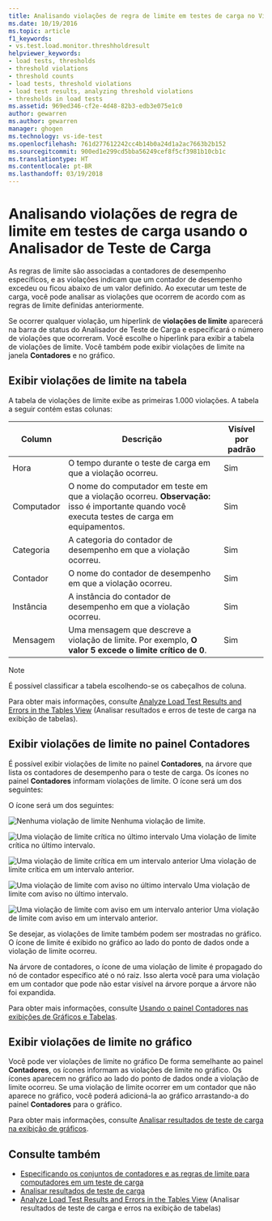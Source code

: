 ```yaml
---
title: Analisando violações de regra de limite em testes de carga no Visual Studio | Microsoft Docs
ms.date: 10/19/2016
ms.topic: article
f1_keywords:
- vs.test.load.monitor.threshholdresult
helpviewer_keywords:
- load tests, thresholds
- threshold violations
- threshold counts
- load tests, threshold violations
- load test results, analyzing threshold violations
- thresholds in load tests
ms.assetid: 969ed346-cf2e-4d48-82b3-edb3e075e1c0
author: gewarren
ms.author: gewarren
manager: ghogen
ms.technology: vs-ide-test
ms.openlocfilehash: 761d277612242cc4b14b0a24d1a2ac7663b2b152
ms.sourcegitcommit: 900ed1e299cd5bba56249cef8f5cf3981b10cb1c
ms.translationtype: HT
ms.contentlocale: pt-BR
ms.lasthandoff: 03/19/2018
---
```

# <a name="analyzing-threshold-rule-violations-in-load-tests-using-the-load-test-analyzer"></a>Analisando violações de regra de limite em testes de carga usando o Analisador de Teste de Carga

As regras de limite são associadas a contadores de desempenho específicos, e as violações indicam que um contador de desempenho excedeu ou ficou abaixo de um valor definido. Ao executar um teste de carga, você pode analisar as violações que ocorrem de acordo com as regras de limite definidas anteriormente.

Se ocorrer qualquer violação, um hiperlink de **violações de limite** aparecerá na barra de status do Analisador de Teste de Carga e especificará o número de violações que ocorreram. Você escolhe o hiperlink para exibir a tabela de violações de limite. Você também pode exibir violações de limite na janela **Contadores** e no gráfico.

## <a name="view-threshold-violations-in-the-table"></a>Exibir violações de limite na tabela

 A tabela de violações de limite exibe as primeiras 1.000 violações. A tabela a seguir contém estas colunas:

|Column|Descrição|Visível por padrão|
|------------|-----------------|------------------------|
|Hora|O tempo durante o teste de carga em que a violação ocorreu.|Sim|
|Computador|O nome do computador em teste em que a violação ocorreu. **Observação:** isso é importante quando você executa testes de carga em equipamentos.|Sim|
|Categoria|A categoria do contador de desempenho em que a violação ocorreu.|Sim|
|Contador|O nome do contador de desempenho em que a violação ocorreu.|Sim|
|Instância|A instância do contador de desempenho em que a violação ocorreu.|Sim|
|Mensagem|Uma mensagem que descreve a violação de limite. Por exemplo, **O valor 5 excede o limite crítico de 0**.|Sim|

> [!NOTE]
> É possível classificar a tabela escolhendo-se os cabeçalhos de coluna.

 Para obter mais informações, consulte [Analyze Load Test Results and Errors in the Tables View](../test/analyze-load-test-results-and-errors-in-the-tables-view.md) (Analisar resultados e erros de teste de carga na exibição de tabelas).

## <a name="view-threshold-violations-in-the-counters-panel"></a>Exibir violações de limite no painel Contadores

 É possível exibir violações de limite no painel **Contadores**, na árvore que lista os contadores de desempenho para o teste de carga. Os ícones no painel **Contadores** informam violações de limite. O ícone será um dos seguintes:

 O ícone será um dos seguintes:

 ![Nenhuma violação de limite](../test/media/icon_ltest_1.gif "Icon_LTest_1") Nenhuma violação de limite.

 ![Uma violação de limite crítica no último intervalo](../test/media/icon_ltest_2.gif "Icon_LTest_2") Uma violação de limite crítica no último intervalo.

 ![Uma violação de limite crítica em um intervalo anterior](../test/media/icon_ltest_3.gif "Icon_LTest_3") Uma violação de limite crítica em um intervalo anterior.

 ![Uma violação de limite com aviso no último intervalo](../test/media/icon_ltest_4.gif "Icon_LTest_4") Uma violação de limite com aviso no último intervalo.

 ![Uma violação de limite com aviso em um intervalo anterior](../test/media/icon_ltest_5.gif "Icon_LTest_5") Uma violação de limite com aviso em um intervalo anterior.

 Se desejar, as violações de limite também podem ser mostradas no gráfico. O ícone de limite é exibido no gráfico ao lado do ponto de dados onde a violação de limite ocorreu.

 Na árvore de contadores, o ícone de uma violação de limite é propagado do nó de contador específico até o nó raiz. Isso alerta você para uma violação em um contador que pode não estar visível na árvore porque a árvore não foi expandida.

 Para obter mais informações, consulte [Usando o painel Contadores nas exibições de Gráficos e Tabelas](../test/counters-panel-in-load-test-analyzer.md).

## <a name="view-threshold-violations-on-the-graph"></a>Exibir violações de limite no gráfico

 Você pode ver violações de limite no gráfico De forma semelhante ao painel **Contadores**, os ícones informam as violações de limite no gráfico. Os ícones aparecem no gráfico ao lado do ponto de dados onde a violação de limite ocorreu. Se uma violação de limite ocorrer em um contador que não aparece no gráfico, você poderá adicioná-la ao gráfico arrastando-a do painel **Contadores** para o gráfico.

 Para obter mais informações, consulte [Analisar resultados de teste de carga na exibição de gráficos](../test/analyze-load-test-results-in-the-graphs-view.md).

## <a name="see-also"></a>Consulte também

- [Especificando os conjuntos de contadores e as regras de limite para computadores em um teste de carga](../test/specify-counter-sets-and-threshold-rules-for-load-testing.md)
- [Analisar resultados de teste de carga](../test/analyze-load-test-results-using-the-load-test-analyzer.md)
- [Analyze Load Test Results and Errors in the Tables View](../test/analyze-load-test-results-and-errors-in-the-tables-view.md) (Analisar resultados de teste de carga e erros na exibição de tabelas)